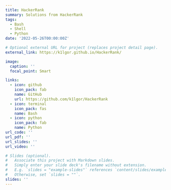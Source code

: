 ```yaml
---
title: HackerRank
summary: Solutions from HackerRank
tags:
  - Bash
  - Shell
  - Python
date: '2022-05-26T00:00:00Z'

# Optional external URL for project (replaces project detail page).
external_link: https://k1lgor.github.io/HackerRank/

image:
  caption: ''
  focal_point: Smart

links:
  - icon: github
    icon_pack: fab
    name: GitHub
    url: https://github.com/k1lgor/HackerRank
  - icon: terminal
    icon_pack: fas
    name: Bash
  - icon: python
    icon_pack: fab
    name: Python
url_code: ''
url_pdf: ''
url_slides: ''
url_video: ''

# Slides (optional).
#   Associate this project with Markdown slides.
#   Simply enter your slide deck's filename without extension.
#   E.g. `slides = "example-slides"` references `content/slides/example-slides.md`.
#   Otherwise, set `slides = ""`.
slides: ''
---
```

